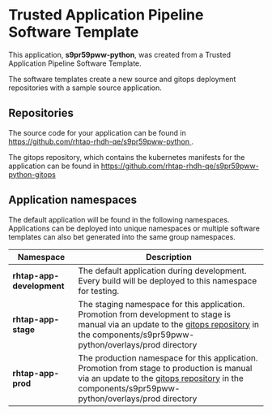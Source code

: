 # Trusted Application Pipeline Software Template

This application, **s9pr59pww-python**, was created from a Trusted Application Pipeline Software Template.

The software templates create a new source and gitops deployment repositories with a sample source application. 

## Repositories

The source code for your application can be found in [https://github.com/rhtap-rhdh-qe/s9pr59pww-python ](https://github.com/rhtap-rhdh-qe/s9pr59pww-python ).
 
The gitops repository, which contains the kubernetes manifests for the application can be found in 
[https://github.com/rhtap-rhdh-qe/s9pr59pww-python-gitops ](https://github.com/rhtap-rhdh-qe/s9pr59pww-python-gitops ) 

## Application namespaces 

The default application will be found in the following namespaces. Applications can be deployed into unique namespaces or multiple software templates can also bet generated into the same group namespaces.  

|  Namespace   |  Description   |  
| -------- | -------- |   
| **rhtap-app-development** | The default application during development. Every build will be deployed to this namespace for testing. | 
| **rhtap-app-stage** | The staging namespace for this application. Promotion from development to stage is manual via an update to the [gitops repository](https://github.com/rhtap-rhdh-qe/s9pr59pww-python-gitops ) in the components/s9pr59pww-python/overlays/prod directory |  
| **rhtap-app-prod** | The production namespace for this application. Promotion from stage to production is manual via an update to the [gitops repository](https://github.com/rhtap-rhdh-qe/s9pr59pww-python-gitops ) in the components/s9pr59pww-python/overlays/prod directory | 